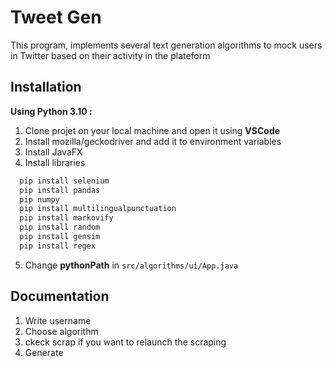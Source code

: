 
# Tweet Gen

This program, implements several text generation algorithms to mock users in Twitter based on their activity in the plateform


## Installation

**Using Python 3.10 :**

1) Clone projet on your local machine and open it using **VSCode**
2) Install mozilla/geckodriver and add it to environment variables
3) Install JavaFX
4) Install libraries

```bash
  pip install selenium
  pip install pandas
  pip numpy
  pip install multilingualpunctuation
  pip install markovify
  pip install random
  pip install gensim
  pip install regex

```

5) Change **pythonPath** in `src/algorithms/ui/App.java`
    
## Documentation
1) Write username
2) Choose algorithm
3) ckeck scrap if you want to relaunch the scraping
4) Generate



